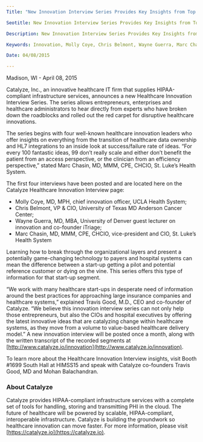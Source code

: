 ```yaml
---
Title: "New Innovation Interview Series Provides Key Insights from Top Healthcare Innovation Experts"

Seotitle: New Innovation Interview Series Provides Key Insights from Top Healthcare Innovation Experts

Description: New Innovation Interview Series Provides Key Insights from Top Healthcare Innovation Experts

Keywords: Innovation, Molly Coye, Chris Belmont, Wayne Guerra, Marc Chasin

Date: 04/08/2015

---
```

Madison, WI - April 08, 2015

Catalyze, Inc., an innovative healthcare IT firm that supplies HIPAA-compliant infrastructure services, announces a new Healthcare Innovation Interview Series. The series allows entrepreneurs, enterprises and healthcare administrators to hear directly from experts who have broken down the roadblocks and rolled out the red carpet for disruptive healthcare innovations.

The series begins with four well-known healthcare innovation leaders who offer insights on everything from the transition of healthcare data ownership and HL7 integrations to an inside look at success/failure rate of ideas. “For every 100 fantastic ideas, 99 don’t really scale and either don’t benefit the patient from an access perspective, or the clinician from an efficiency perspective,” stated Marc Chasin, MD, MMM, CPE, CHCIO, St. Luke’s Health System.

The first four interviews have been posted and are located here on the Catalyze Healthcare Innovation Interview page: 

* Molly Coye, MD, MPH, chief innovation officer, UCLA Health System;
* Chris Belmont, VP & CIO, University of Texas MD Anderson Cancer Center;
* Wayne Guerra, MD, MBA, University of Denver guest lecturer on innovation and co-founder iTriage;
* Marc Chasin, MD, MMM, CPE, CHCIO, vice-president and CIO, St. Luke’s Health System

Learning how to break through the organizational layers and present a potentially game-changing technology to payers and hospital systems can mean the difference between a start-up getting a pilot and potential reference customer or dying on the vine. This series offers this type of information for that start-up segment.

“We work with many healthcare start-ups in desperate need of information around the best practices for approaching large insurance companies and healthcare systems,” explained Travis Good, M.D., CEO and co-founder of Catalyze. “We believe this innovation interview series can not only help those entrepreneurs, but also the CIOs and hospital executives by offering the latest innovative ideas that are catalyzing change within healthcare systems, as they move from a volume to value-based healthcare delivery model.”
A new innovation interview will be posted once a month, along with the written transcript of the recorded segments at [http://www.catalyze.io/innovation](http://www.catalyze.io/innovation).

To learn more about the Healthcare Innovation Interview insights, visit Booth #1699 South Hall at HIMSS15 and speak with Catalyze co-founders Travis Good, MD and Mohan Balachandran.

### About Catalyze

Catalyze provides HIPAA-compliant infrastructure services with a complete set of tools for handling, storing and transmitting PHI in the cloud. The future of healthcare will be powered by scalable, HIPAA-compliant, interoperable infrastructure. Catalyze is building the groundwork so healthcare innovation can move faster. For more information, please visit [https://catalyze.io](https://catalyze.io).
